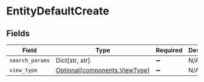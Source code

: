 # EntityDefaultCreate


## Fields

| Field                                                            | Type                                                             | Required                                                         | Description                                                      |
| ---------------------------------------------------------------- | ---------------------------------------------------------------- | ---------------------------------------------------------------- | ---------------------------------------------------------------- |
| `search_params`                                                  | Dict[str, *str*]                                                 | :heavy_minus_sign:                                               | N/A                                                              |
| `view_type`                                                      | [Optional[components.ViewType]](../../models/shared/viewtype.md) | :heavy_minus_sign:                                               | N/A                                                              |